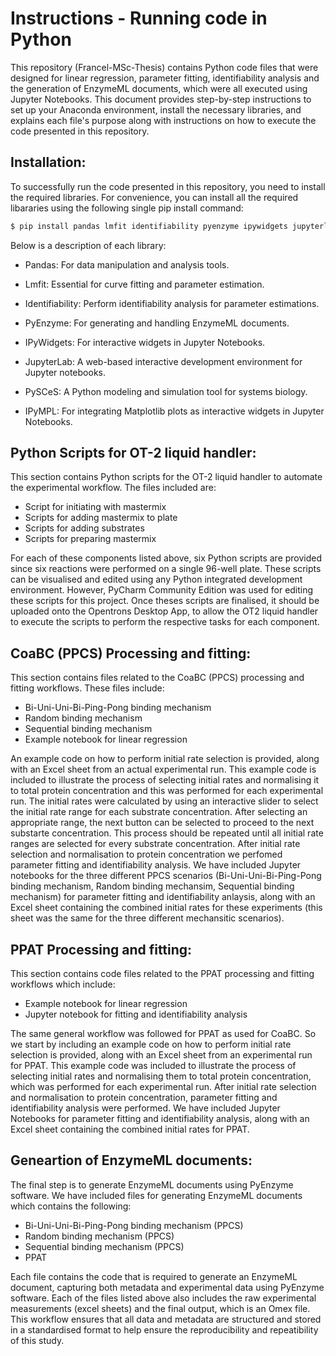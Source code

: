 # Instructions - Running code in Python
This repository (Francel-MSc-Thesis) contains Python code files that were designed for linear regression, parameter fitting, identifiability analysis and the generation of EnzymeML documents, which were all executed using Jupyter Notebooks. This document provides step-by-step instructions to set up your Anaconda environment, install the necessary libraries, and explains each file's purpose along with instructions on how to execute the code presented in this repository.

## Installation:
To successfully run the code presented in this repository, you need to install the required libraries. For convenience, you can install all the required libararies using the following single pip install command:

```bash
$ pip install pandas lmfit identifiability pyenzyme ipywidgets jupyterlab pysces ipympl
```
Below is a description of each library:

- Pandas: For data manipulation and analysis tools.

- Lmfit: Essential for curve fitting and parameter estimation.

- Identifiability: Perform identifiability analysis for parameter estimations.
  
- PyEnzyme: For generating and handling EnzymeML documents.
 
- IPyWidgets: For interactive widgets in Jupyter Notebooks.

- JupyterLab: A web-based interactive development environment for Jupyter notebooks.

- PySCeS: A Python modeling and simulation tool for systems biology.

- IPyMPL: For integrating Matplotlib plots as interactive widgets in Jupyter Notebooks.

## Python Scripts for OT-2 liquid handler:
This section contains Python scripts for the OT-2 liquid handler to automate the experimental workflow. The files included are:

- Script for initiating with mastermix
- Scripts for adding mastermix to plate
- Scripts for adding substrates
- Scripts for preparing mastermix

For each of these components listed above, six Python scripts are provided since six reactions were performed on a single 96-well plate. These scripts can be visualised and edited using any Python integrated development environment. However, PyCharm Community Edition was used for editing these scripts for this project. Once theses scripts are finalised, it should be uploaded onto the Opentrons Desktop App, to allow the OT2 liquid handler to execute the scripts to perform the respective tasks for each component.

## CoaBC (PPCS) Processing and fitting: 
This section contains files related to the CoaBC (PPCS) processing and fitting workflows. These files include:

- Bi-Uni-Uni-Bi-Ping-Pong binding mechanism
- Random binding mechanism
- Sequential binding mechanism
- Example notebook for linear regression

An example code on how to perform initial rate selection is provided, along with an Excel sheet from an actual experimental run. This example code is included to illustrate the process of selecting initial rates and normalising it to total protein concentration and this was performed for each experimental run. The initial rates were calculated by using an interactive slider to select the initial rate range for each substrate concentration. After selecting an appropriate range, the next button can be selected to proceed to the next substarte concentration. This process should be repeated until all initial rate ranges are selected for every substrate concentration. After initial rate selection and normalisation to protein concentration we perfomed parameter fitting and identifiability analysis. We have included Jupyter notebooks for the three different PPCS scenarios (Bi-Uni-Uni-Bi-Ping-Pong binding mechanism, Random binding mechansim, Sequential binding mechanism) for parameter fitting and identifiability anlaysis, along with an Excel sheet containing the combined initial rates for these experiments (this sheet was the same for the three different mechansitic scenarios).

## PPAT Processing and fitting: 
This section contains code files related to the PPAT processing and fitting workflows which include: 

- Example notebook for linear regression
- Jupyter notebook for fitting and identifiability analysis

The same general workflow was followed for PPAT as used for CoaBC. So we start by including an example code on how to perform initial rate selection is provided, along with an Excel sheet from an experimental run for PPAT. This example code was included to illustrate the process of selecting initial rates and normalising them to total protein concentration, which was performed for each experimental run. After initial rate selection and normalisation to protein concentration, parameter fitting and identifiability analysis were performed. We have included Jupyter Notebooks for parameter fitting and identifiability analysis, along with an Excel sheet containing the combined initial rates for PPAT. 

## Geneartion of EnzymeML documents:
The final step is to generate EnzymeML documents using PyEnzyme software. We have included files for generating EnzymeML documents which contains the following:

- Bi-Uni-Uni-Bi-Ping-Pong binding mechanism (PPCS)
- Random binding mechanism (PPCS)
- Sequential binding mechanism (PPCS)
- PPAT

Each file contains the code that is required to generate an EnzymeML document, capturing both metadata and experimental data using PyEnzyme software. Each of the files listed above also includes the raw experimental measurements (excel sheets) and the final output, which is an Omex file. This workflow ensures that all data and metadata are structured and stored in a standardised format to help ensure the reproducibility and repeatibility of this study. 


